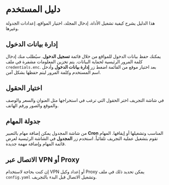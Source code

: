 # دليل المستخدم
هذا الدليل يشرح كيفية تشغيل الأداة، إدخال المجلد، اختيار المواقع، إعدادات الجدولة وغيرها.

## إدارة بيانات الدخول
يمكنك حفظ بيانات الدخول للمواقع من خلال قائمة **تسجيل الدخول**. سيُطلب منك إدخال كلمة المرور الرئيسية لحماية البيانات. يتم تخزين المعلومات مشفرة في ملف `credentials.enc`.
بعد اختيار موقع من القائمة اضغط زر **إدارة بيانات الدخول** وأدخل اسم المستخدم وكلمة المرور ليتم حفظها بشكل آمن.

## اختيار الحقول
في شاشة التجريف اختر الحقول التي ترغب في استخراجها مثل العنوان والسعر والوصف والموقع والصور ورقم الهاتف.

## جدولة المهام
من شاشة المجدول يمكن إضافة مهام بالتعبير **Cron** المناسب وتشغيلها أو إيقافها. المهام تقوم بتشغيل عملية التجريف تلقائياً.
استخدم زر **المجدول** في الشاشة الرئيسية لعرض قائمة المهام وإضافة مهمة جديدة.

## الاتصال عبر VPN أو Proxy
إن كنت بحاجة لاستخدام VPN أو إعداد وكيل Proxy يمكن تحديد ذلك في ملف `config.yaml` وتشغيل الاتصال قبل البدء بالتجريف.

